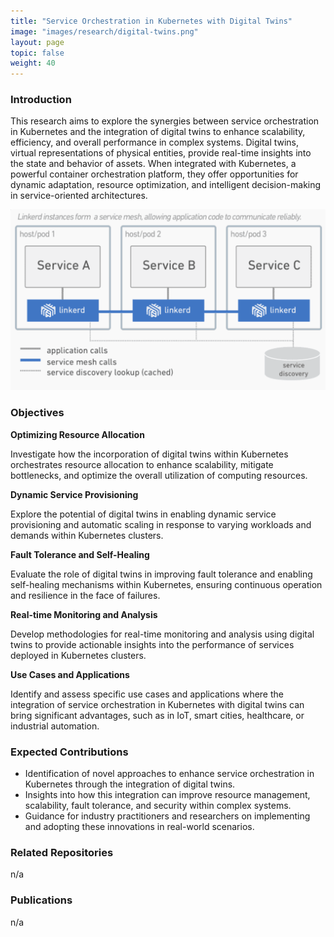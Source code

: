 ```yaml
---
title: "Service Orchestration in Kubernetes with Digital Twins"
image: "images/research/digital-twins.png"
layout: page
topic: false
weight: 40
---
```


### Introduction

This research aims to explore the synergies between service orchestration in Kubernetes and the integration of digital twins to enhance scalability, efficiency, and overall performance in complex systems. Digital twins, virtual representations of physical entities, provide real-time insights into the state and behavior of assets. When integrated with Kubernetes, a powerful container orchestration platform, they offer opportunities for dynamic adaptation, resource optimization, and intelligent decision-making in service-oriented architectures.

![](images/linkerd-service-mesh-diagram.png)

### Objectives

**Optimizing Resource Allocation**

Investigate how the incorporation of digital twins within Kubernetes orchestrates resource allocation to enhance scalability, mitigate bottlenecks, and optimize the overall utilization of computing resources.

**Dynamic Service Provisioning**

Explore the potential of digital twins in enabling dynamic service provisioning and automatic scaling in response to varying workloads and demands within Kubernetes clusters.

**Fault Tolerance and Self-Healing**

Evaluate the role of digital twins in improving fault tolerance and enabling self-healing mechanisms within Kubernetes, ensuring continuous operation and resilience in the face of failures.

**Real-time Monitoring and Analysis**

Develop methodologies for real-time monitoring and analysis using digital twins to provide actionable insights into the performance of services deployed in Kubernetes clusters.

**Use Cases and Applications**

Identify and assess specific use cases and applications where the integration of service orchestration in Kubernetes with digital twins can bring significant advantages, such as in IoT, smart cities, healthcare, or industrial automation.

### Expected Contributions
* Identification of novel approaches to enhance service orchestration in Kubernetes through the integration of digital twins.
* Insights into how this integration can improve resource management, scalability, fault tolerance, and security within complex systems.
* Guidance for industry practitioners and researchers on implementing and adopting these innovations in real-world scenarios.

### Related Repositories
n/a

### Publications
n/a